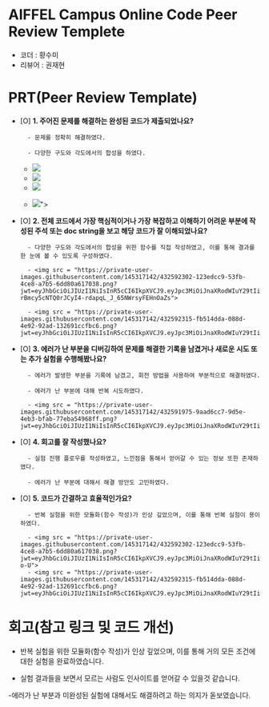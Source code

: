 # AIFFEL Campus Online Code Peer Review Templete
- 코더 : 황수미
- 리뷰어 : 권재현


# PRT(Peer Review Template)
- [O]  **1. 주어진 문제를 해결하는 완성된 코드가 제출되었나요?**
 
        - 문제를 정확히 해결하였다.
  
        - 다양한 구도와 각도에서의 합성을 하였다.

  - <img src ="https://private-user-images.githubusercontent.com/145317142/432569984-9a03dbee-c5da-4821-a19e-95d2841cb8a0.png?jwt=eyJhbGciOiJIUzI1NiIsInR5cCI6IkpXVCJ9.eyJpc3MiOiJnaXRodWIuY29tIiwiYXVkIjoicmF3LmdpdGh1YnVzZXJjb250ZW50LmNvbSIsImtleSI6ImtleTUiLCJleHAiOjE3NDQzNTA1MzksIm5iZiI6MTc0NDM1MDIzOSwicGF0aCI6Ii8xNDUzMTcxNDIvNDMyNTY5OTg0LTlhMDNkYmVlLWM1ZGEtNDgyMS1hMTllLTk1ZDI4NDFjYjhhMC5wbmc_WC1BbXotQWxnb3JpdGhtPUFXUzQtSE1BQy1TSEEyNTYmWC1BbXotQ3JlZGVudGlhbD1BS0lBVkNPRFlMU0E1M1BRSzRaQSUyRjIwMjUwNDExJTJGdXMtZWFzdC0xJTJGczMlMkZhd3M0X3JlcXVlc3QmWC1BbXotRGF0ZT0yMDI1MDQxMVQwNTQzNTlaJlgtQW16LUV4cGlyZXM9MzAwJlgtQW16LVNpZ25hdHVyZT1kOWFjYjg1YmNjYTdiMmM4NTE1Y2Q1ZWU2NTgzNTEzNDdlYTZlNzM3OGM2MjVkNjBiODY3ZWMwZGQ5YzM3MTQ2JlgtQW16LVNpZ25lZEhlYWRlcnM9aG9zdCJ9.8Nl0vM0ZbIM18LboC0GKV_wWFHsOB10NgI5QF2G7kYE">

  - <img src = "https://private-user-images.githubusercontent.com/145317142/432570002-aa016d64-dcfe-4401-975a-068568a6ac0f.png?jwt=eyJhbGciOiJIUzI1NiIsInR5cCI6IkpXVCJ9.eyJpc3MiOiJnaXRodWIuY29tIiwiYXVkIjoicmF3LmdpdGh1YnVzZXJjb250ZW50LmNvbSIsImtleSI6ImtleTUiLCJleHAiOjE3NDQzNTA1MzksIm5iZiI6MTc0NDM1MDIzOSwicGF0aCI6Ii8xNDUzMTcxNDIvNDMyNTcwMDAyLWFhMDE2ZDY0LWRjZmUtNDQwMS05NzVhLTA2ODU2OGE2YWMwZi5wbmc_WC1BbXotQWxnb3JpdGhtPUFXUzQtSE1BQy1TSEEyNTYmWC1BbXotQ3JlZGVudGlhbD1BS0lBVkNPRFlMU0E1M1BRSzRaQSUyRjIwMjUwNDExJTJGdXMtZWFzdC0xJTJGczMlMkZhd3M0X3JlcXVlc3QmWC1BbXotRGF0ZT0yMDI1MDQxMVQwNTQzNTlaJlgtQW16LUV4cGlyZXM9MzAwJlgtQW16LVNpZ25hdHVyZT1jZjY5NGQ5MWFmYzQ3MzkwMTI4N2Q4NGQxNzM4MWJlNjRiZThkMDk2Mzg1MjM0NTVlMzE3ZGVkNzlkNWRjOTFkJlgtQW16LVNpZ25lZEhlYWRlcnM9aG9zdCJ9.w1N4NFDRY4D7gxh0wF4SShD5sGD2x9a7-j-n0F-hTxA">

  - <img src = "https://private-user-images.githubusercontent.com/145317142/432570037-fdab4347-9d2c-4e01-bc0e-1038046c7c52.png?jwt=eyJhbGciOiJIUzI1NiIsInR5cCI6IkpXVCJ9.eyJpc3MiOiJnaXRodWIuY29tIiwiYXVkIjoicmF3LmdpdGh1YnVzZXJjb250ZW50LmNvbSIsImtleSI6ImtleTUiLCJleHAiOjE3NDQzNTA1MzksIm5iZiI6MTc0NDM1MDIzOSwicGF0aCI6Ii8xNDUzMTcxNDIvNDMyNTcwMDM3LWZkYWI0MzQ3LTlkMmMtNGUwMS1iYzBlLTEwMzgwNDZjN2M1Mi5wbmc_WC1BbXotQWxnb3JpdGhtPUFXUzQtSE1BQy1TSEEyNTYmWC1BbXotQ3JlZGVudGlhbD1BS0lBVkNPRFlMU0E1M1BRSzRaQSUyRjIwMjUwNDExJTJGdXMtZWFzdC0xJTJGczMlMkZhd3M0X3JlcXVlc3QmWC1BbXotRGF0ZT0yMDI1MDQxMVQwNTQzNTlaJlgtQW16LUV4cGlyZXM9MzAwJlgtQW16LVNpZ25hdHVyZT0xN2Q5NGVjZmFlMGUzNzI3ZjMxNTY4ODk4NTJiYTJlYThhNjBjZDExMWVmMWQwOGU2ODNhYWYxZTU5ZDQ0YzJiJlgtQW16LVNpZ25lZEhlYWRlcnM9aG9zdCJ9.s5Z5C5oxrg9xEr6v8Ud0w7uwNJHIdtsBwD7YR-sn6Tc">

  - <img src = "https://private-user-images.githubusercontent.com/145317142/432570057-5a8ec6d2-8cc1-4729-b9c6-ccfaa614d57e.png?jwt=eyJhbGciOiJIUzI1NiIsInR5cCI6IkpXVCJ9.eyJpc3MiOiJnaXRodWIuY29tIiwiYXVkIjoicmF3LmdpdGh1YnVzZXJjb250ZW50LmNvbSIsImtleSI6ImtleTUiLCJleHAiOjE3NDQzNTA1MzksIm5iZiI6MTc0NDM1MDIzOSwicGF0aCI6Ii8xNDUzMTcxNDIvNDMyNTcwMDU3LTVhOGVjNmQyLThjYzEtNDcyOS1iOWM2LWNjZmFhNjE0ZDU3ZS5wbmc_WC1BbXotQWxnb3JpdGhtPUFXUzQtSE1BQy1TSEEyNTYmWC1BbXotQ3JlZGVudGlhbD1BS0lBVkNPRFlMU0E1M1BRSzRaQSUyRjIwMjUwNDExJTJGdXMtZWFzdC0xJTJGczMlMkZhd3M0X3JlcXVlc3QmWC1BbXotRGF0ZT0yMDI1MDQxMVQwNTQzNTlaJlgtQW16LUV4cGlyZXM9MzAwJlgtQW16LVNpZ25hdHVyZT0zYmE2ODhlMzRmMTRkY2NhMjZjMDk5YzRiNjVjMWFjOTM1YzIyZGNhNzNjN2YzYjVjN2I5NDMyYTFhMDhlY2RiJlgtQW16LVNpZ25lZEhlYWRlcnM9aG9zdCJ9.LzWxQX42lo9Mj-MaJCoMzKPI8UjGCgwhbMLSc0L9LIA">">
  
    
- [O]  **2. 전체 코드에서 가장 핵심적이거나 가장 복잡하고 이해하기 어려운 부분에 작성된 
주석 또는 doc string을 보고 해당 코드가 잘 이해되었나요?**

        - 다양한 구도와 각도에서의 합성을 위한 함수를 직접 작성하였고, 이를 통해 결과를 한 눈에 볼 수 있도록 구성하였다.
  
        - <img src = "https://private-user-images.githubusercontent.com/145317142/432592302-123edcc9-53fb-4ce8-a7b5-6dd80a617038.png?jwt=eyJhbGciOiJIUzI1NiIsInR5cCI6IkpXVCJ9.eyJpc3MiOiJnaXRodWIuY29tIiwiYXVkIjoicmF3LmdpdGh1YnVzZXJjb250ZW50LmNvbSIsImtleSI6ImtleTUiLCJleHAiOjE3NDQzNDM2MjksIm5iZiI6MTc0NDM0MzMyOSwicGF0aCI6Ii8xNDUzMTcxNDIvNDMyNTkyMzAyLTEyM2VkY2M5LTUzZmItNGNlOC1hN2I1LTZkZDgwYTYxNzAzOC5wbmc_WC1BbXotQWxnb3JpdGhtPUFXUzQtSE1BQy1TSEEyNTYmWC1BbXotQ3JlZGVudGlhbD1BS0lBVkNPRFlMU0E1M1BRSzRaQSUyRjIwMjUwNDExJTJGdXMtZWFzdC0xJTJGczMlMkZhd3M0X3JlcXVlc3QmWC1BbXotRGF0ZT0yMDI1MDQxMVQwMzQ4NDlaJlgtQW16LUV4cGlyZXM9MzAwJlgtQW16LVNpZ25hdHVyZT03NDZjNzM1YzYxMWEwMjU5MWNjZWY5MzRkZDk1NWQ3YTA4ZGQ1YzYxYTFkOGM0OGJlZGQ4YWNjMjNmZGQwNWY0JlgtQW16LVNpZ25lZEhlYWRlcnM9aG9zdCJ9.-rBmcy5cNTQ0rJCyI4-rdapqL_J_65NWrsyFEHnOaZs">
  
        - <img src = "https://private-user-images.githubusercontent.com/145317142/432592315-fb514dda-088d-4e92-92ad-132691ccfbc6.png?jwt=eyJhbGciOiJIUzI1NiIsInR5cCI6IkpXVCJ9.eyJpc3MiOiJnaXRodWIuY29tIiwiYXVkIjoicmF3LmdpdGh1YnVzZXJjb250ZW50LmNvbSIsImtleSI6ImtleTUiLCJleHAiOjE3NDQzNDM2MjksIm5iZiI6MTc0NDM0MzMyOSwicGF0aCI6Ii8xNDUzMTcxNDIvNDMyNTkyMzE1LWZiNTE0ZGRhLTA4OGQtNGU5Mi05MmFkLTEzMjY5MWNjZmJjNi5wbmc_WC1BbXotQWxnb3JpdGhtPUFXUzQtSE1BQy1TSEEyNTYmWC1BbXotQ3JlZGVudGlhbD1BS0lBVkNPRFlMU0E1M1BRSzRaQSUyRjIwMjUwNDExJTJGdXMtZWFzdC0xJTJGczMlMkZhd3M0X3JlcXVlc3QmWC1BbXotRGF0ZT0yMDI1MDQxMVQwMzQ4NDlaJlgtQW16LUV4cGlyZXM9MzAwJlgtQW16LVNpZ25hdHVyZT04Yzc2MTM3MTI4YTZlMTc2ZWE0MThmZDI5MjZhMTI5OWYyMmY2ZGEyZmYxZmRkMmM5NjE1NDE0M2U5Yjk1MGE1JlgtQW16LVNpZ25lZEhlYWRlcnM9aG9zdCJ9.YLtmourXWOQmXHUKbLQ85BOyIVb2rlPx7_MDn3baQiE">
        
- [O]  **3. 에러가 난 부분을 디버깅하여 문제를 해결한 기록을 남겼거나
새로운 시도 또는 추가 실험을 수행해봤나요?**

        - 에러가 발생한 부분을 기록에 남겼고, 회전 방법을 사용하여 부분적으로 해결하였다.
  
        - 에러가 난 부분에 대해 반복 시도하였다.
  
        - <img src = "https://private-user-images.githubusercontent.com/145317142/432591975-9aad6cc7-9d5e-4eb3-bfab-77eba54968ff.png?jwt=eyJhbGciOiJIUzI1NiIsInR5cCI6IkpXVCJ9.eyJpc3MiOiJnaXRodWIuY29tIiwiYXVkIjoicmF3LmdpdGh1YnVzZXJjb250ZW50LmNvbSIsImtleSI6ImtleTUiLCJleHAiOjE3NDQzNTA1MzksIm5iZiI6MTc0NDM1MDIzOSwicGF0aCI6Ii8xNDUzMTcxNDIvNDMyNTkxOTc1LTlhYWQ2Y2M3LTlkNWUtNGViMy1iZmFiLTc3ZWJhNTQ5NjhmZi5wbmc_WC1BbXotQWxnb3JpdGhtPUFXUzQtSE1BQy1TSEEyNTYmWC1BbXotQ3JlZGVudGlhbD1BS0lBVkNPRFlMU0E1M1BRSzRaQSUyRjIwMjUwNDExJTJGdXMtZWFzdC0xJTJGczMlMkZhd3M0X3JlcXVlc3QmWC1BbXotRGF0ZT0yMDI1MDQxMVQwNTQzNTlaJlgtQW16LUV4cGlyZXM9MzAwJlgtQW16LVNpZ25hdHVyZT0yMGM3NGE1NjI1MzA4ZTk1M2Y5MjhhNDc5M2VjZmFiZTg4ZjRiMWUwNTg3OWQ4N2U4N2ZhMDRlNGY1NTVlZmNhJlgtQW16LVNpZ25lZEhlYWRlcnM9aG9zdCJ9.UO05IUmIw6bDhjwBt45DOWTWq7r0cyUxf1UKJD5pGSk">
        
- [O]  **4. 회고를 잘 작성했나요?**
 
        - 실험 진행 플로우를 작성하였고, 느낀점을 통해서 얻어갈 수 있는 정보 또한 존재하였다.
  
        - 에러가 난 부분에 대해서 해결 방안도 고민하였다.
        
- [O]  **5. 코드가 간결하고 효율적인가요?**
 
        - 반복 실험을 위한 모듈화(함수 작성)가 인상 깊었으며, 이를 통해 반복 실험이 용이하였다.

        - <img src = "https://private-user-images.githubusercontent.com/145317142/432592302-123edcc9-53fb-4ce8-a7b5-6dd80a617038.png?jwt=eyJhbGciOiJIUzI1NiIsInR5cCI6IkpXVCJ9.eyJpc3MiOiJnaXRodWIuY29tIiwiYXVkIjoicmF3LmdpdGh1YnVzZXJjb250ZW50LmNvbSIsImtleSI6ImtleTUiLCJleHAiOjE3NDQzNTA1MzksIm5iZiI6MTc0NDM1MDIzOSwicGF0aCI6Ii8xNDUzMTcxNDIvNDMyNTkyMzAyLTEyM2VkY2M5LTUzZmItNGNlOC1hN2I1LTZkZDgwYTYxNzAzOC5wbmc_WC1BbXotQWxnb3JpdGhtPUFXUzQtSE1BQy1TSEEyNTYmWC1BbXotQ3JlZGVudGlhbD1BS0lBVkNPRFlMU0E1M1BRSzRaQSUyRjIwMjUwNDExJTJGdXMtZWFzdC0xJTJGczMlMkZhd3M0X3JlcXVlc3QmWC1BbXotRGF0ZT0yMDI1MDQxMVQwNTQzNTlaJlgtQW16LUV4cGlyZXM9MzAwJlgtQW16LVNpZ25hdHVyZT05ZmJiZGUzODIzMzU4ZjI3MzE4NWUzZjI0ZDkwMzA0MzhmYjYxZTE1ZjA2ZTNiY2M0MjA3MTY0YmVkYTU5NTVmJlgtQW16LVNpZ25lZEhlYWRlcnM9aG9zdCJ9.PExqUijGHTvFiHILqkaQ2eCrg5iugKMRvGL3Eox-o-U">
        - <img src = "https://private-user-images.githubusercontent.com/145317142/432592315-fb514dda-088d-4e92-92ad-132691ccfbc6.png?jwt=eyJhbGciOiJIUzI1NiIsInR5cCI6IkpXVCJ9.eyJpc3MiOiJnaXRodWIuY29tIiwiYXVkIjoicmF3LmdpdGh1YnVzZXJjb250ZW50LmNvbSIsImtleSI6ImtleTUiLCJleHAiOjE3NDQzNTA1MzksIm5iZiI6MTc0NDM1MDIzOSwicGF0aCI6Ii8xNDUzMTcxNDIvNDMyNTkyMzE1LWZiNTE0ZGRhLTA4OGQtNGU5Mi05MmFkLTEzMjY5MWNjZmJjNi5wbmc_WC1BbXotQWxnb3JpdGhtPUFXUzQtSE1BQy1TSEEyNTYmWC1BbXotQ3JlZGVudGlhbD1BS0lBVkNPRFlMU0E1M1BRSzRaQSUyRjIwMjUwNDExJTJGdXMtZWFzdC0xJTJGczMlMkZhd3M0X3JlcXVlc3QmWC1BbXotRGF0ZT0yMDI1MDQxMVQwNTQzNTlaJlgtQW16LUV4cGlyZXM9MzAwJlgtQW16LVNpZ25hdHVyZT1mMjAxNGU5ZmM5ODdlYTc3ZTAxNjY0NmMzYmJjNTEzZGRmN2FmZWJhNTY3NDU3YTU2ZTEzMGU0NDM5ZWYyMzZmJlgtQW16LVNpZ25lZEhlYWRlcnM9aG9zdCJ9.vzIohmxD58eI3yB_szbvpyIw9rJvZR4r29afkkbwdWs">


# 회고(참고 링크 및 코드 개선)

- 반복 실험을 위한 모듈화(함수 작성)가 인상 깊었으며, 이를 통해 거의 모든 조건에 대한 실험을 완료하였습니다.
 
- 실험 결과들을 보면서 모르는 사람도 인사이트를 얻어갈 수 있을것 같습니다.

-에러가 난 부분과 미완성된 실험에 대해서도 해결하려고 하는 의지가 돋보였습니다.

